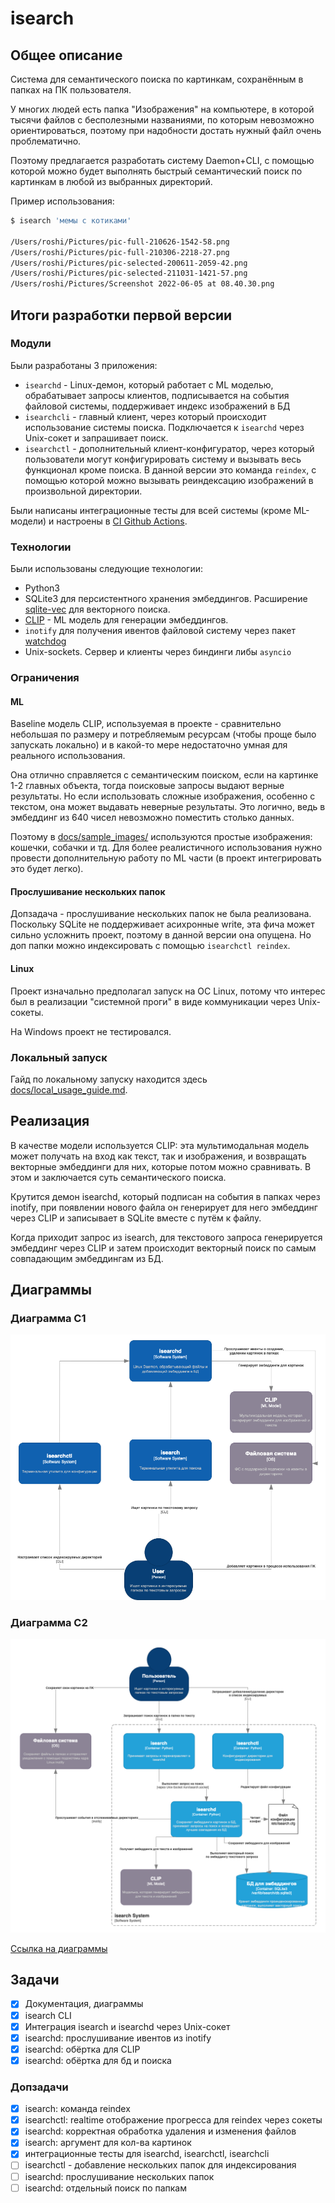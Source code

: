 # isearch 

## Общее описание 

Система для семантического поиска по картинкам, сохранённым в папках на ПК пользователя. 

У многих людей есть папка "Изображения" на компьютере, в которой тысячи файлов с бесполезными названиями, по которым невозможно ориентироваться, поэтому при надобности достать нужный файл очень проблематично. 

Поэтому предлагается разработать систему Daemon+CLI, с помощью которой можно будет выполнять быстрый семантический поиск по картинкам в любой из выбранных директорий. 

Пример использования: 
```bash 
$ isearch 'мемы с котиками' 

/Users/roshi/Pictures/pic-full-210626-1542-58.png
/Users/roshi/Pictures/pic-full-210306-2218-27.png
/Users/roshi/Pictures/pic-selected-200611-2059-42.png
/Users/roshi/Pictures/pic-selected-211031-1421-57.png
/Users/roshi/Pictures/Screenshot 2022-06-05 at 08.40.30.png
```

## Итоги разработки первой версии 

### Модули 

Были разработаны 3 приложения: 

- `isearchd` - Linux-демон, который работает с ML моделью, обрабатывает запросы клиентов, подписывается на события файловой системы, поддерживает индекс изображений в БД 
- `isearchcli` - главный клиент, через который происходит использование системы поиска. Подключается к `isearchd` через Unix-сокет и запрашивает поиск. 
- `isearchctl` - дополнительный клиент-конфигуратор, через который пользователи могут конфигурировать систему и вызывать весь функционал кроме поиска. В данной версии это команда `reindex`, с помощью которой можно вызывать реиндексацию изображений в произвольной директории.
 
Были написаны интеграционные тесты для всей системы (кроме ML-модели) и настроены в [CI Github Actions](https://github.com/k0marov/isearch/actions). 

### Технологии

Были использованы следующие технологии: 
- Python3 
- SQLite3 для персистентного хранения эмбеддингов. Расширение [sqlite-vec](https://github.com/asg017/sqlite-vec) для векторного поиска. 
- [CLIP](https://github.com/openai/CLIP) - ML модель для генерации эмбеддингов. 
- `inotify` для получения ивентов файловой систему через пакет [watchdog](https://pypi.org/project/watchdog/)
- Unix-sockets. Сервер и клиенты через биндинги либы `asyncio`

### Ограничения 

#### ML 

Baseline модель CLIP, используемая в проекте - сравнительно небольшая по размеру и потребляемым ресурсам (чтобы проще было запускать локально) 
и в какой-то мере недостаточно умная для реального использования. 

Она отлично справляется с семантическим поиском, если на картинке 1-2 главных объекта, тогда поисковые запросы выдают верные результаты. 
Но если использовать сложные изображения, особенно с текстом, она может выдавать неверные результаты. Это логично, ведь в эмбеддинг из 640 чисел невозможно поместить столько данных. 

Поэтому в [docs/sample_images/](docs/sample_images/) используются простые изображения: кошечки, собачки и тд. Для более реалистичного использования нужно провести дополнительную работу по ML части (в проект интегрировать это будет легко). 

#### Прослушивание нескольких папок 

Допзадача - прослушивание нескольких папок не была реализована. Поскольку SQLite не поддерживает асихронные write, эта фича может сильно усложнить проект, поэтому в данной версии она опущена. Но доп папки можно индексировать с помощью `isearchctl reindex`. 

#### Linux 

Проект изначально предполагал запуск на ОС Linux, потому что интерес был в реализации "системной проги" в виде коммуникации через Unix-сокеты. 

На Windows проект не тестировался. 

### Локальный запуск 

Гайд по локальному запуску находится здесь [docs/local_usage_guide.md](docs/local_usage_guide.md). 

## Реализация 

В качестве модели используется CLIP: эта мультимодальная модель может получать на вход как текст, так и изображения, и возвращать векторные эмбеддинги для них, которые потом можно сравнивать. В этом и заключается суть семантического поиска.  

Крутится демон isearchd, который подписан на события в папках через inotify, при появлении нового файла он генерирует для него эмбеддинг через CLIP и записывает в SQLite вместе с путём к файлу. 

Когда приходит запрос из isearch, для текстового запроса генерируется эмбеддинг через CLIP и затем происходит векторный поиск по самым совпадающим эмбеддингам из БД. 

## Диаграммы 

### Диаграмма C1 
![](docs/diagram_c1.png)

### Диаграмма C2 
![](docs/diagram_c2.png)

[Ссылка на диаграммы](https://drive.google.com/file/d/1ZRCyDkhljztHS2Crj0z7jfxlvnq18PN3/view?usp=sharing)

## Задачи 

- [x] Документация, диаграммы 
- [x] isearch CLI  
- [x] Интеграция isearch и isearchd через Unix-сокет
- [x] isearchd: прослушивание ивентов из inotify 
- [x] isearchd: обёртка для CLIP 
- [x] isearchd: обёртка для бд и поиска 

### Допзадачи 
- [x] isearch: команда reindex
- [x] isearchctl: realtime отображение прогресса для reindex через сокеты
- [x] isearchd: корректная обработка удаления и изменения файлов
- [x] isearch: аргумент для кол-ва картинок 
- [x] интеграционные тесты для isearchd, isearchctl, isearchcli
- [ ] isearchctl - добавление нескольких папок для индексирования
- [ ] isearchd: прослушивание нескольких папок 
- [ ] isearchd: отдельный поиск по папкам

